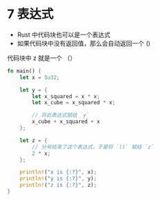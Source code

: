 
# 7 表达式

- Rust 中代码块也可以是一个表达式
- 如果代码块中没有返回值，那么会自动返回一个 ()

代码块中 z 就是一个 （）

```rust 
fn main() {
    let x = 5u32;

    let y = {
        let x_squared = x * x;
        let x_cube = x_squared * x;

        // 将此表达式赋给 `y`
        x_cube + x_squared + x
    };

    let z = {
        // 分号结束了这个表达式，于是将 `()` 赋给 `z`
        2 * x;
    };

    println!("x is {:?}", x);
    println!("y is {:?}", y);
    println!("z is {:?}", z);
}
```


